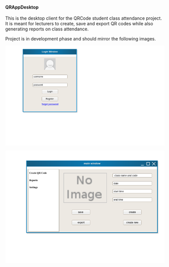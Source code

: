 #### QRAppDesktop

This is the desktop client for the QRCode student class attendance project. It is meant for lecturers to create, save and export QR codes while also generating reports on class attendance.

Project is in development phase and should mirror the following images.

![alt text](https://github.com/digitaltechhub/QRAppDesktop/blob/master/wireframes/login.png)

![alt text](https://github.com/digitaltechhub/QRAppDesktop/blob/master/wireframes/main_window.png)
